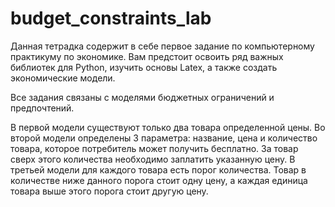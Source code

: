 # budget_constraints_lab
Данная тетрадка содержит в себе первое задание по компьютерному практикуму по экономике. Вам предстоит освоить ряд важных библиотек для Python, изучить основы Latex, а также создать экономические модели.

Все задания связаны с моделями бюджетных ограничений и предпочтений.

В первой модели существуют только два товара определенной цены.
Во второй модели определены 3 параметра: название, цена и количество товара, которое потребитель может получить бесплатно. За товар сверх этого количества необходимо заплатить указанную цену.
В третьей модели для каждого товара есть порог количества. Товар в количестве ниже данного порога стоит одну цену, а каждая единица товара выше этого порога стоит другую цену.
